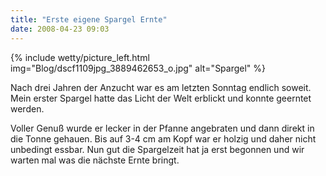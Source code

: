 ```yaml
---
title: "Erste eigene Spargel Ernte"
date: 2008-04-23 09:03
---
```


{% include wetty/picture_left.html img="Blog/dscf1109jpg_3889462653_o.jpg" alt="Spargel" %}

Nach drei Jahren der Anzucht war es am letzten Sonntag endlich soweit. Mein erster Spargel hatte das Licht der Welt erblickt und konnte geerntet werden.

Voller Genuß wurde er lecker in der Pfanne angebraten und dann direkt in die Tonne gehauen. Bis auf 3-4 cm am Kopf war er holzig und daher nicht unbedingt essbar. Nun gut die Spargelzeit hat ja erst begonnen und wir warten mal was die nächste Ernte bringt.